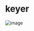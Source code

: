 # keyer
![image](https://github.com/raduma142/keyer/assets/69161202/2dae939c-4ce9-4044-85a1-47e74b231304)
